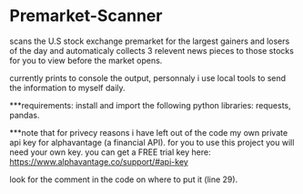 # Premarket-Scanner
scans the U.S stock exchange premarket for the largest gainers and losers of the day and automaticaly collects 3 relevent news pieces to those stocks for you to view before the market opens. 

currently prints to console the output, personnaly i use local tools to send the information to myself daily.  

***requirements: install and import the following python libraries: requests, pandas.

***note that for privecy reasons i have left out of the code my own private api key for alphavantage (a financial API). for you to use this project you will need your own key. you can get a FREE trial key here: https://www.alphavantage.co/support/#api-key

look for the comment in the code on where to put it (line 29).
